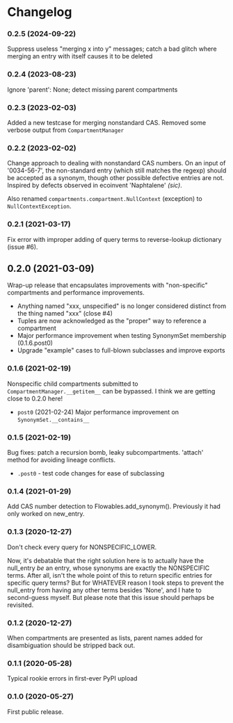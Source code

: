 # Changelog

### 0.2.5 (2024-09-22)

Suppress useless "merging x into y" messages; catch a bad glitch where merging an entry
with itself causes it to be deleted

### 0.2.4 (2023-08-23)

Ignore 'parent': None; detect missing parent compartments

### 0.2.3 (2023-02-03)

Added a new testcase for merging nonstandard CAS. Removed some verbose output from `CompartmentManager`

### 0.2.2 (2023-02-02)

Change approach to dealing with nonstandard CAS numbers.  On an input of '0034-56-7', the non-standard
entry (which still matches the regexp) should be accepted as a synonym, though other possible 
defective entries are not.  Inspired by defects observed in ecoinvent 'Naphtalene' _(sic)_.

Also renamed `compartments.compartment.NullContext` (exception) to `NullContextException`. 

### 0.2.1 (2021-03-17)

Fix error with improper adding of query terms to reverse-lookup dictionary (issue #6).

## 0.2.0 (2021-03-09)

Wrap-up release that encapsulates improvements with "non-specific" compartments and performance improvements.
 * Anything named "xxx, unspecified" is no longer considered distinct from the thing named "xxx" (close #4)
 * Tuples are now acknowledged as the "proper" way to reference a compartment
 * Major performance improvement when testing SynonymSet membership (0.1.6.post0)
 * Upgrade "example" cases to full-blown subclasses and improve exports

### 0.1.6 (2021-02-19)

Nonspecific child compartments submitted to `CompartmentManager.__getitem__` can be bypassed. 
I think we are getting close to 0.2.0 here!

 - `post0` (2021-02-24) Major performance improvement on `SynonymSet.__contains__`

### 0.1.5 (2021-02-19)

Bug fixes: patch a recursion bomb, leaky subcompartments. 'attach' method for avoiding lineage
conflicts.

 - `.post0` - test code changes for ease of subclassing

### 0.1.4 (2021-01-29)

Add CAS number detection to Flowables.add_synonym().  Previously it had only worked on new_entry.

### 0.1.3 (2020-12-27)

Don't check every query for NONSPECIFIC_LOWER.

Now, it's debatable that the right solution here is to actually have the null_entry _be_ an entry, whose synonyms 
are exactly the NONSPECIFIC terms.  After all, isn't the whole point of this to return specific entries for specific
query terms?  But for WHATEVER reason I took steps to prevent the null_entry from having any other terms besides
'None', and I hate to second-guess myself.  But please note that this issue should perhaps be revisited. 

### 0.1.2 (2020-12-27)

When compartments are presented as lists, parent names added for disambiguation should be stripped back out.

### 0.1.1 (2020-05-28)

Typical rookie errors in first-ever PyPI upload

### 0.1.0 (2020-05-27)

First public release.
